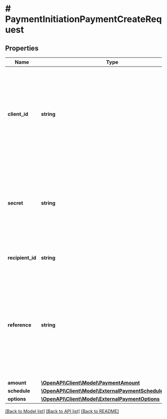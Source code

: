 # # PaymentInitiationPaymentCreateRequest

## Properties

Name | Type | Description | Notes
------------ | ------------- | ------------- | -------------
**client_id** | **string** | Your Plaid API &#x60;client_id&#x60;. The &#x60;client_id&#x60; is required and may be provided either in the &#x60;PLAID-CLIENT-ID&#x60; header or as part of a request body. | [optional]
**secret** | **string** | Your Plaid API &#x60;secret&#x60;. The &#x60;secret&#x60; is required and may be provided either in the &#x60;PLAID-SECRET&#x60; header or as part of a request body. | [optional]
**recipient_id** | **string** | The ID of the recipient the payment is for. |
**reference** | **string** | A reference for the payment. This must be an alphanumeric string with at most 18 characters and must not contain any special characters (since not all institutions support them). |
**amount** | [**\OpenAPI\Client\Model\PaymentAmount**](PaymentAmount.md) |  |
**schedule** | [**\OpenAPI\Client\Model\ExternalPaymentScheduleRequest**](ExternalPaymentScheduleRequest.md) |  | [optional]
**options** | [**\OpenAPI\Client\Model\ExternalPaymentOptions**](ExternalPaymentOptions.md) |  | [optional]

[[Back to Model list]](../../README.md#models) [[Back to API list]](../../README.md#endpoints) [[Back to README]](../../README.md)
